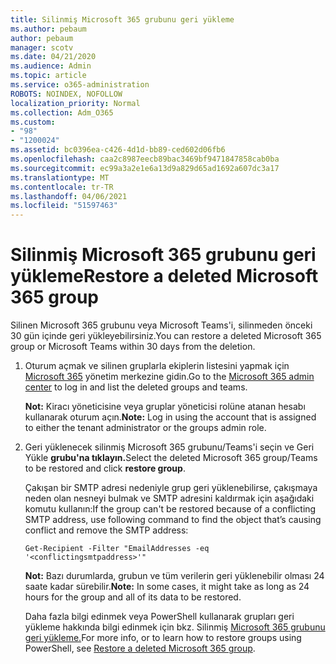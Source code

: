 ```yaml
---
title: Silinmiş Microsoft 365 grubunu geri yükleme
ms.author: pebaum
author: pebaum
manager: scotv
ms.date: 04/21/2020
ms.audience: Admin
ms.topic: article
ms.service: o365-administration
ROBOTS: NOINDEX, NOFOLLOW
localization_priority: Normal
ms.collection: Adm_O365
ms.custom:
- "98"
- "1200024"
ms.assetid: bc0396ea-c426-4d1d-bb89-ced602d06fb6
ms.openlocfilehash: caa2c8987eecb89bac3469bf9471847858cab0ba
ms.sourcegitcommit: ec99a3a2e1e6a13d9a829d65ad1692a607dc3a17
ms.translationtype: MT
ms.contentlocale: tr-TR
ms.lasthandoff: 04/06/2021
ms.locfileid: "51597463"
---
```

# <a name="restore-a-deleted-microsoft-365-group"></a><span data-ttu-id="c51f6-102">Silinmiş Microsoft 365 grubunu geri yükleme</span><span class="sxs-lookup"><span data-stu-id="c51f6-102">Restore a deleted Microsoft 365 group</span></span>

<span data-ttu-id="c51f6-103">Silinen Microsoft 365 grubunu veya Microsoft Teams'i, silinmeden önceki 30 gün içinde geri yükleyebilirsiniz.</span><span class="sxs-lookup"><span data-stu-id="c51f6-103">You can restore a deleted Microsoft 365 group or Microsoft Teams within 30 days from the deletion.</span></span>

1. <span data-ttu-id="c51f6-104">Oturum açmak ve silinen gruplarla ekiplerin listesini yapmak için [Microsoft 365](https://aka.ms/RestoreDeletedGroup) yönetim merkezine gidin.</span><span class="sxs-lookup"><span data-stu-id="c51f6-104">Go to the [Microsoft 365 admin center](https://aka.ms/RestoreDeletedGroup) to log in and list the deleted groups and teams.</span></span>

    <span data-ttu-id="c51f6-105">**Not:** Kiracı yöneticisine veya gruplar yöneticisi rolüne atanan hesabı kullanarak oturum açın.</span><span class="sxs-lookup"><span data-stu-id="c51f6-105">**Note:** Log in using the account that is assigned to either the tenant administrator or the groups admin role.</span></span>

1. <span data-ttu-id="c51f6-106">Geri yüklenecek silinmiş Microsoft 365 grubunu/Teams'i seçin ve Geri Yükle **grubu'na tıklayın.**</span><span class="sxs-lookup"><span data-stu-id="c51f6-106">Select the deleted Microsoft 365 group/Teams to be restored and click **restore group**.</span></span>

    <span data-ttu-id="c51f6-107">Çakışan bir SMTP adresi nedeniyle grup geri yüklenebilirse, çakışmaya neden olan nesneyi bulmak ve SMTP adresini kaldırmak için aşağıdaki komutu kullanın:</span><span class="sxs-lookup"><span data-stu-id="c51f6-107">If the group can't be restored because of a conflicting SMTP address, use following command to find the object that’s causing conflict and remove the SMTP address:</span></span>

    `Get-Recipient -Filter "EmailAddresses -eq '<conflictingsmtpaddress>'"`

    <span data-ttu-id="c51f6-108">**Not:** Bazı durumlarda, grubun ve tüm verilerin geri yüklenebilir olması 24 saate kadar sürebilir.</span><span class="sxs-lookup"><span data-stu-id="c51f6-108">**Note:** In some cases, it might take as long as 24 hours for the group and all of its data to be restored.</span></span>

    <span data-ttu-id="c51f6-109">Daha fazla bilgi edinmek veya PowerShell kullanarak grupları geri yükleme hakkında bilgi edinmek için bkz. Silinmiş [Microsoft 365 grubunu geri yükleme.](https://go.microsoft.com/fwlink/?linkid=867802)</span><span class="sxs-lookup"><span data-stu-id="c51f6-109">For more info, or to learn how to restore groups using PowerShell, see [Restore a deleted Microsoft 365 group](https://go.microsoft.com/fwlink/?linkid=867802).</span></span>